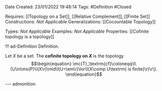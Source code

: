<br />
<br />

Date Created: 23/01/2022 19:48:14
Tags: #Definition #Closed 

Requires: [[Topology on a Set]], [[Relative Complement]], [[Finite Set]]
Constructions: _Not Applicable_
Generalizations: [[Cocountable Topology]]

Types: _Not Applicable_
Examples: _Not Applicable_ 
Properties: [[Cofinite topology is a topology]]

!!! ad-Definition Definition.

Let $X$ be a set. The **cofinite topology on $X$** is the topology
$$\begin{equation}
    \mc{T}_\textrm{cf}\coloneqq\l\{U\in\ms{P}\l(X\r)\mid\l(U=\em\r)\lor\l(X\comp U\textrm{ is finite}\r)\r\}.
\end{equation}$$

--- admonition
